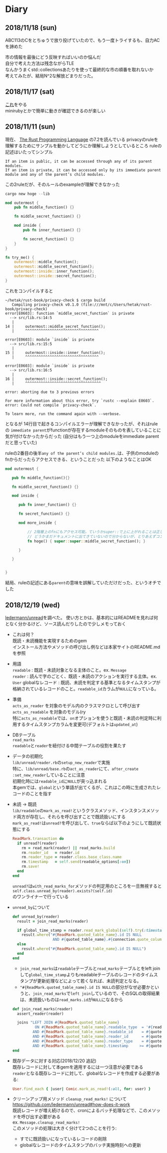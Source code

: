 # Diary

## 2018/11/18 (sun)
ABC113のCをとちゅうで放り投げていたので、もう一度トライするも、自力ACを諦めた

市の情報を最後にどう反映すればいいのか悩んだ  
自分で考えた方法は残念ながらTLE  
なんかうまくstd::collectionsあたりを使って最終的な市の順番を取れないか  
考えてみたが、結局N^2な解放どまりだった。  


## 2018/11/17 (sat)
[これ](https://github.com/ko1/rubyhackchallenge/blob/master/JA/3_practice.md)をやる  
minirubyとかで簡単に動きが確認できるのが楽しい  

## 2018/11/11 (sun)

現在、
[The Rust Programming Language](https://doc.rust-lang.org/book/2018-edition/ch07-02-controlling-visibility-with-pub.html)
の7.2を読んでいる
privacyのruleを理解するためにサンプルを動かしてどうにか理解しようとしているところ
ruleの記述はいたってシンプル

```
If an item is public, it can be accessed through any of its parent modules.
If an item is private, it can be accessed only by its immediate parent module and any of the parent’s child modules.
```
この2ruleだが、そのルールのexampleが理解できなかった

```rust
cargo new hoge --lib

mod outermost {
    pub fn middle_function() {}

    fn middle_secret_function() {}

    mod inside {
        pub fn inner_function() {}

        fn secret_function() {}
    }
}

fn try_me() {
    outermost::middle_function();
    outermost::middle_secret_function();
    outermost::inside::inner_function();
    outermost::inside::secret_function();
}
```

これをコンパイルすると

```
~/hetak/rust-book/privacy-check $ cargo build
   Compiling privacy-check v0.1.0 (file:///mnt/c/Users/hetak/rust-book/privacy-check)
error[E0603]: function `middle_secret_function` is private
  --> src/lib.rs:14:5
   |
14 |     outermost::middle_secret_function();
   |     ^^^^^^^^^^^^^^^^^^^^^^^^^^^^^^^^^

error[E0603]: module `inside` is private
  --> src/lib.rs:15:5
   |
15 |     outermost::inside::inner_function();
   |     ^^^^^^^^^^^^^^^^^^^^^^^^^^^^^^^^^

error[E0603]: module `inside` is private
  --> src/lib.rs:16:5
   |
16 |     outermost::inside::secret_function();
   |     ^^^^^^^^^^^^^^^^^^^^^^^^^^^^^^^^^^

error: aborting due to 3 previous errors

For more information about this error, try `rustc --explain E0603`.
error: Could not compile `privacy-check`.

To learn more, run the command again with --verbose.
```

となるが
14行目で起きるコンパイルエラーが理解できなかったが、それはruleの
`immediate parent`がfunctionが存在するmoduleそのものを表していることに気が付けなかったからだった
(自分はもう一つ上のmoduleをimmediate parentだと思っていた)

ruleの2番目の後半`any of the parent’s child modules.`は、子供のmoduleのfnからだったらアクセスできる、ということだった
以下のようなことはOK

```rust
mod outermost {

   pub fn middle_function(){}

   fn middle_secret_function() {}

   mod inside {

      pub fn inner_function() {}

      fn secret_function() {}

      mod more_inside {

          // 2階層上のfnにもアクセス可能。ていうかsuper::で上に上がれることは正しいのか
          // どうかまだドキュメントに出てきていないので分からないが、とりあえずコンパイルは通った
          fn hoge() { super::super::middle_secret_function(); }

      }

   }


}
```

結局、ruleの記述にある`parent`の意味を誤解していただけだった、というオチでした



## 2018/12/19 (wed)
[ledermann/unread](https://github.com/ledermann/unread)を調べた。
使い方とかは、基本的にはREADMEを見れば何となく分かるけど、ソース読んだりしたので少しメモっておく

- これは何？  
既読・未読機能を実現するためのgem  
インストール方法やメソッドの呼び出し例などは本家サイトのREADME.mdを参照


- 用語  
`readable` : 既読・未読対象となる主体のこと。ex. `Message`  
`reader` : 読んで字のごとく、既読・未読のアクションを実行する主体。ex. `User`
globalなレコード : 既読、未読を判定する基準となるタイムスタンプが格納されているレコードのこと。`readable_id`カラムが`NULL`になっている。

- 準備  
`acts_as_reader` を対象のモデル内のクラスマクロとして呼び出す  
`acts_as_readable` を対象のモデル(ry  
特に`acts_as_readable`では、`on`オプションを使うと既読・未読の判定時に利用するタイムスタンプカラムを変更可(デフォルトは`updated_at`)

- DBテーブル  
`read_marks`  
`readable`と`reader`を紐付ける中間テーブルの役割を果たす

- データの初期化  
`lib/unread/reader.rb`の`setup_new_reader`で実施  
特に、`lib/unread/base.rb`の`act_as_reader`にて、`after_create :set_new_reader`していることに注意  
初期化時には`readable_id`に`NULL`が突っ込まれる  
本gemでは、`global`という単語が出てくるが、これはこの時に生成されたレコードのことを指す

- 未読 -> 既読  
`lib/readable`の`mark_as_read!`というクラスメソッド、インスタンスメソッド両方が存在し、それらを呼び出すことで既読扱いにする  
`mark_as_read!`は`unread?`を呼び出して、`true`ならば以下のようにして既読状態にする  

  ```ruby
  ReadMark.transaction do
    if unread?(reader)
      rm = read_mark(reader) || read_marks.build
      rm.reader_id   = reader.id
      rm.reader_type = reader.class.base_class.name
      rm.timestamp   = self.send(readable_options[:on])
      rm.save!
    end
  end
  ```

  `unread?`は`with_read_marks_for`メソッドの判定用のところを一旦無視すると  
    `self.class.unread_by(reader).exists?(self.id)`  
  のワンライナーで行っている  

- `unread_by`について  

  ```ruby
  def unread_by(reader)
    result = join_read_marks(reader)

    if global_time_stamp = reader.read_mark_global(self).try(:timestamp)
      result.where("#{ReadMark.quoted_table_name}.id IS NULL
                    AND #{quoted_table_name}.#{connection.quote_column_name(readable_options[:on])} > ?", global_time_stamp)
    else
      result.where("#{ReadMark.quoted_table_name}.id IS NULL")
    end
  end
  ```

  - `join_read_marks`は`readable`テーブルと`read_marks`テーブルとをleft joinして`global_time_stamp`よりもreadableテーブルのレコードのタイムスタンプが更新処理などによって若くなれば、未読判定となる。    
  - `"#{ReadMark.quoted_table_name}.id IS NULL`の部分がなぜ必要かというと、`join_read_marks`で`left join`しているので、そのSQLの取得結果は、未読扱いものは`read_marks.id`が`NULL`になるから  

  ```ruby
  def join_read_marks(reader)
    assert_reader(reader)

    joins "LEFT JOIN #{ReadMark.quoted_table_name}
            ON #{ReadMark.quoted_table_name}.readable_type  = '#{readable_parent.name}'
           AND #{ReadMark.quoted_table_name}.readable_id    = #{quoted_table_name}.#{quoted_primary_key}
           AND #{ReadMark.quoted_table_name}.reader_id      = #{quote_bound_value(reader.id)}
           AND #{ReadMark.quoted_table_name}.reader_type    = #{quote_bound_value(reader.class.base_class.name)}
           AND #{ReadMark.quoted_table_name}.timestamp     >= #{quoted_table_name}.#{connection.quote_column_name(readable_options[:on])}"
  end
  ```

- 既存データに対する対応(2018/12/20 追記)   
既存レコードに対して本gemを適用するには一つ注意が必要である  
`reader`となる既存レコードに対して、globalなレコードを作成する必要がある:  

  ```ruby
  User.find_each { |user| Comic.mark_as_read!(:all, for: user) }  
  ```

- クリーンアップ用メソッド `cleanup_read_marks!` について  
https://github.com/ledermann/unread#how-does-it-work   
既読レコードが増え続けるので、cronによるバッチ処理などで、このメソッドを呼び出す必要がある  
ex. `Message.cleanup_read_marks!`    
このメソッドの処理は大きく分けて2つのことを行う:  
  - すでに既読扱いになっているレコードの削除
  - globalなレコードのタイムスタンプのバッチ実施時刻への更新


